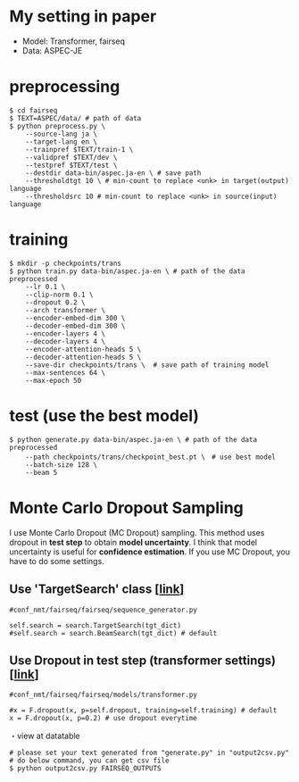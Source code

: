 # My setting in paper
* Model: Transformer, fairseq
* Data: ASPEC-JE

# preprocessing
```
$ cd fairseq
$ TEXT=ASPEC/data/ # path of data
$ python preprocess.py \
    --source-lang ja \ 
    --target-lang en \
    --trainpref $TEXT/train-1 \
    --validpref $TEXT/dev \
    --testpref $TEXT/test \
    --destdir data-bin/aspec.ja-en \ # save path
    --thresholdtgt 10 \ # min-count to replace <unk> in target(output) language
    --thresholdsrc 10 # min-count to replace <unk> in source(input) language
```

# training
```
$ mkdir -p checkpoints/trans
$ python train.py data-bin/aspec.ja-en \ # path of the data preprocessed
    --lr 0.1 \
    --clip-norm 0.1 \
    --dropout 0.2 \
    --arch transformer \
    --encoder-embed-dim 300 \
    --decoder-embed-dim 300 \
    --encoder-layers 4 \
    --decoder-layers 4 \
    --encoder-attention-heads 5 \
    --decoder-attention-heads 5 \
    --save-dir checkpoints/trans \  # save path of training model
    --max-sentences 64 \
    --max-epoch 50
```

# test (use the best model)
```
$ python generate.py data-bin/aspec.ja-en \ # path of the data preprocessed
    --path checkpoints/trans/checkpoint_best.pt \　# use best model
    --batch-size 128 \
    --beam 5
```

# Monte Carlo Dropout Sampling
I use Monte Carlo Dropout (MC Dropout) sampling.
This method uses dropout in **test step** to obtain **model uncertainty**.
I think that model uncertainty is useful for **confidence estimation**.
If you use MC Dropout, you have to do some settings.
## Use 'TargetSearch' class [[link](https://github.com/a1da4/conf_nmt/blob/master/fairseq/fairseq/sequence_generator.py#L100)]
```
#conf_nmt/fairseq/fairseq/sequence_generator.py

self.search = search.TargetSearch(tgt_dict)
#self.search = search.BeamSearch(tgt_dict) # default
```

## Use Dropout in test step (transformer settings) [[link](https://github.com/a1da4/conf_nmt/blob/master/fairseq/fairseq/models/transformer.py#L215)]
```
#conf_nmt/fairseq/fairseq/models/transformer.py

#x = F.dropout(x, p=self.dropout, training=self.training) # default
x = F.dropout(x, p=0.2) # use dropout everytime
```

・view at datatable
```
# please set your text generated from "generate.py" in "output2csv.py"
# do below command, you can get csv file
$ python output2csv.py FAIRSEQ_OUTPUTS
```
